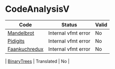 # CodeAnalysisV


|Code                                                                                                      | Status        | Valid   |
|----------------------------------------------------------------------------------------------------------| --------      | ------- |
| [Mandelbrot](https://benchmarksgame-team.pages.debian.net/benchmarksgame/program/mandelbrot-clang-2.html)| Internal vfmt error    | No      |
| [Pidigits](https://benchmarksgame-team.pages.debian.net/benchmarksgame/program/pidigits-gcc-1.html)                                                                                                       | Internal vfmt error     | No     |
|                                                                                                      [Faankuchredux](https://benchmarksgame-team.pages.debian.net/benchmarksgame/program/fannkuchredux-gcc-1.html)    | Internal vfmt error         | No  |
|
[BinaryTrees](https://benchmarksgame-team.pages.debian.net/benchmarksgame/program/binarytrees-gcc-1.html)    | Translated       | No  |

